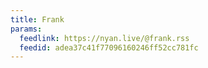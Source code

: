 ```yaml
---
title: Frank
params:
  feedlink: https://nyan.live/@frank.rss
  feedid: adea37c41f77096160246ff52cc781fc
---
```

